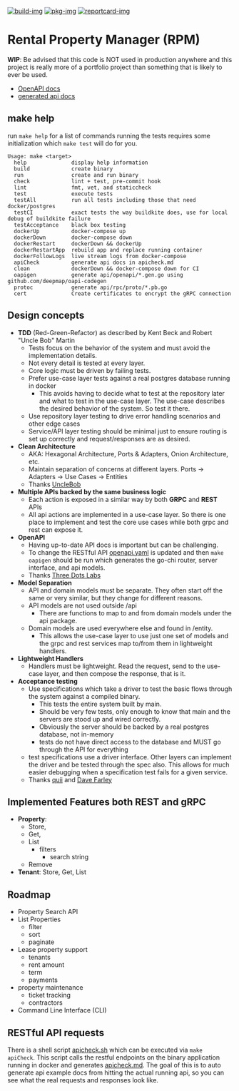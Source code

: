 [![build-img]][build-url]
[![pkg-img]][pkg-url]
[![reportcard-img]][reportcard-url]

# Rental Property Manager (RPM)

**WIP**: Be advised that this code is NOT used in production anywhere and this project is really more of a portfolio project than something that is likely to ever be used.

- [OpenAPI docs](https://petstore.swagger.io/?url=https://raw.githubusercontent.com/tempcke/rpm/master/api/rest/openapi/openapi.yml)
- [generated api docs](apicheck.md)

## make help
run `make help` for a list of commands
running the tests requires some initialization which `make test` will do for you.

```
Usage: make <target>
  help              display help information
  build             create binary
  run               create and run binary
  check             lint + test, pre-commit hook
  lint              fmt, vet, and staticcheck
  test              execute tests
  testAll           run all tests including those that need docker/postgres
  testCI            exact tests the way buildkite does, use for local debug of buildkite failure
  testAcceptance    black box testing
  dockerUp          docker-compose up
  dockerDown        docker-compose down
  dockerRestart     dockerDown && dockerUp
  dockerRestartApp  rebuild app and replace running container
  dockerFollowLogs  live stream logs from docker-compose
  apiCheck          generate api docs in apicheck.md
  clean             dockerDown && docker-compose down for CI
  oapigen           generate api/openapi/*.gen.go using github.com/deepmap/oapi-codegen
  protoc            generate api/rpc/proto/*.pb.go
  cert              Create certificates to encrypt the gRPC connection
```

## Design concepts
- **TDD** (Red-Green-Refactor) as described by Kent Beck and Robert "Uncle Bob" Martin
  - Tests focus on the behavior of the system and must avoid the implementation details.
  - Not every detail is tested at every layer.
  - Core logic must be driven by failing tests.
  - Prefer use-case layer tests against a real postgres database running in docker
    - This avoids having to decide what to test at the repository later and what to test in the use-case layer.  The use-case describes the desired behavior of the system.  So test it there.
  - Use repository layer testing to drive error handling scenarios and other edge cases
  - Service/API layer testing should be minimal just to ensure routing is set up correctly and request/responses are as desired.
- **Clean Architecture**
  - AKA: Hexagonal Architecture, Ports & Adapters, Onion Architecture, etc.
  - Maintain separation of concerns at different layers.  Ports -> Adapters -> Use Cases -> Entities
  - Thanks [UncleBob](https://blog.cleancoder.com/uncle-bob/2012/08/13/the-clean-architecture.html)
- **Multiple APIs backed by the same business logic**
  - Each action is exposed in a similar way by both **GRPC** and **REST** APIs
  - All api actions are implemented in a use-case layer.  So there is one place to implement and test the core use cases while both grpc and rest can expose it.
- **OpenAPI**
  - Having up-to-date API docs is important but can be challenging.
  - To change the RESTful API [openapi.yaml](api/rest/openapi/openapi.yml) is updated and then `make oapigen` should be run which generates the go-chi router, server interface, and api models.
  - Thanks [Three Dots Labs](https://threedots.tech/post/list-of-recommended-libraries/#openapi)
- **Model Separation**
  - API and domain models must be separate.  They often start off the same or very similar, but they change for different reasons.
  - API models are not used outside /api
    - There are functions to map to and from domain models under the api package.
  - Domain models are used everywhere else and found in /entity.
    - This allows the use-case layer to use just one set of models and the grpc and rest services map to/from them in lightweight handlers.
- **Lightweight Handlers**
  - Handlers must be lightweight.  Read the request, send to the use-case layer, and then compose the response, that is it.
- **Acceptance testing**
  - Use specifications which take a driver to test the basic flows through the system against a compiled binary.
    - This tests the entire system built by main.
    - Should be very few tests, only enough to know that main and the servers are stood up and wired correctly.
    - Obviously the server should be backed by a real postgres database, not in-memory
    - tests do not have direct access to the database and MUST go through the API for everything
  - test specifications use a driver interface.  Other layers can implement the driver and be tested through the spec also.  This allows for much easier debugging when a specification test fails for a given service.
  - Thanks [quii](https://quii.gitbook.io/learn-go-with-tests/testing-fundamentals/scaling-acceptance-tests#separation-of-concerns) and [Dave Farley](https://www.youtube.com/watch?v=JDD5EEJgpHU)
## Implemented Features both REST and gRPC
- **Property**: 
  - Store,
  - Get,
  - List
    - filters
      - search string
  - Remove
- **Tenant**:   Store, Get, List

## Roadmap
- Property Search API
- List Properties
    - filter
    - sort
    - paginate
- Lease property support
    - tenants
    - rent amount
    - term
    - payments
- property maintenance
    - ticket tracking
    - contractors
- Command Line Interface (CLI)
    
## RESTful API requests
There is a shell script [apicheck.sh](apicheck.sh) which can be executed via `make apiCheck`.  This script calls the restful endpoints on the binary application running in docker and generates [apicheck.md](apicheck.md).  The goal of this is to auto generate api example docs from hitting the actual running api, so you can see what the real requests and responses look like.

[build-img]: https://github.com/tempcke/rpm/actions/workflows/test.yml/badge.svg
[build-url]: https://github.com/tempcke/rpm/actions
[pkg-img]: https://pkg.go.dev/badge/tempcke/rpm
[pkg-url]: https://pkg.go.dev/github.com/tempcke/rpm
[reportcard-img]: https://goreportcard.com/badge/tempcke/rpm
[reportcard-url]: https://goreportcard.com/report/tempcke/rpm
